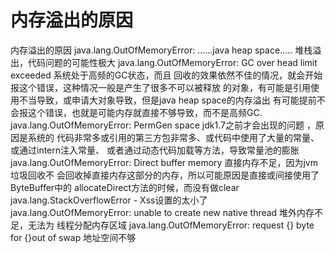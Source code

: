 # 内存溢出的原因

内存溢出的原因
java.lang.OutOfMemoryError: ......java heap space..... 堆栈溢出，代码问题的可能性极大
java.lang.OutOfMemoryError: GC over head limit exceeded 系统处于高频的GC状态，而且
回收的效果依然不佳的情况，就会开始报这个错误，这种情况一般是产生了很多不可以被释放
的对象，有可能是引用使用不当导致，或申请大对象导致，但是java heap space的内存溢出
有可能提前不会报这个错误，也就是可能内存就直接不够导致，而不是高频GC.
java.lang.OutOfMemoryError: PermGen space jdk1.7之前才会出现的问题 ，原因是系统的
代码非常多或引用的第三方包非常多、或代码中使用了大量的常量、或通过intern注入常量、
或者通过动态代码加载等方法，导致常量池的膨胀
java.lang.OutOfMemoryError: Direct buffer memory 直接内存不足，因为jvm垃圾回收不
会回收掉直接内存这部分的内存，所以可能原因是直接或间接使用了ByteBuffer中的
allocateDirect方法的时候，而没有做clear
java.lang.StackOverflowError - Xss设置的太小了
java.lang.OutOfMemoryError: unable to create new native thread 堆外内存不足，无法为
线程分配内存区域
java.lang.OutOfMemoryError: request {} byte for {}out of swap 地址空间不够